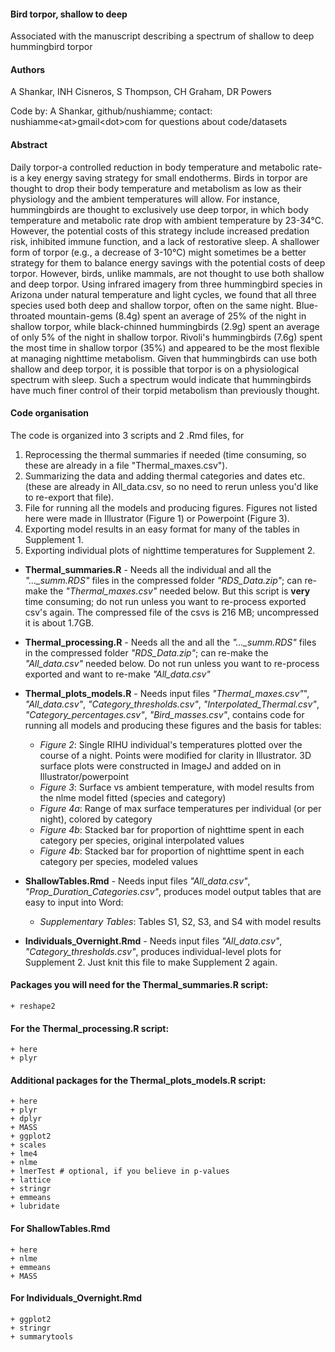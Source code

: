 ####  Bird torpor, shallow to deep
Associated with the manuscript describing a spectrum of shallow to deep hummingbird torpor

#### Authors
A Shankar, INH Cisneros, S Thompson, CH Graham, DR Powers

Code by: A Shankar, github/nushiamme; contact: nushiamme\<at\>gmail\<dot\>com for questions about code/datasets

#### Abstract
Daily torpor-a controlled reduction in body temperature and metabolic rate-is a key energy saving strategy for small endotherms. Birds in torpor are thought to drop their body temperature and metabolism as low as their physiology and the ambient temperatures will allow. For instance, hummingbirds are thought to exclusively use deep torpor, in which body temperature and metabolic rate drop with ambient temperature by 23-34&deg;C. However, the potential costs of this strategy include increased predation risk, inhibited immune function, and a lack of restorative sleep. A shallower form of torpor (e.g., a decrease of 3-10&deg;C) might sometimes be a better strategy for them to balance energy savings with the potential costs of deep torpor. However, birds, unlike mammals, are not thought to use both shallow and deep torpor. Using infrared imagery from three hummingbird species in Arizona under natural temperature and light cycles, we found that all three species used both deep and shallow torpor, often on the same night. Blue-throated mountain-gems (8.4g) spent an average of 25% of the night in shallow torpor, while black-chinned hummingbirds (2.9g) spent an average of only 5% of the night in shallow torpor. Rivoli's hummingbirds (7.6g) spent the most time in shallow torpor (35%) and appeared to be the most flexible at managing nighttime metabolism. Given that hummingbirds can use both shallow and deep torpor, it is possible that torpor is on a physiological spectrum with sleep. Such a spectrum would indicate that hummingbirds have much finer control of their torpid metabolism than previously thought. 

#### Code organisation

The code is organized into 3 scripts and 2 .Rmd files, for
1. Reprocessing the thermal summaries if needed (time consuming, so these are already in a file "Thermal_maxes.csv").
2. Summarizing the data and adding thermal categories and dates etc. (these are already in All_data.csv, so no need to rerun unless you'd like to re-export that file).
3. File for running all the models and producing figures. Figures not listed here were made in Illustrator (Figure 1) or Powerpoint (Figure 3).
4. Exporting model results in an easy format for many of the tables in Supplement 1.
5. Exporting individual plots of nighttime temperatures for Supplement 2.

-   **Thermal\_summaries.R** - Needs all the individual and all the *"..._summ.RDS"* files in the compressed folder *"RDS_Data.zip"*; can re-make the *"Thermal_maxes.csv"* needed below. But this script is **very** time consuming; do not run unless you want to re-process exported csv's again. The compressed file of the csvs is 216 MB; uncompressed it is about 1.7GB.

-   **Thermal\_processing.R** - Needs all the and all the *"..._summ.RDS"* files in the compressed folder *"RDS_Data.zip"*; can re-make the *"All_data.csv"* needed below. Do not run unless you want to re-process exported and want to re-make *"All_data.csv"*

-   **Thermal\_plots\_models.R** - Needs input files *"Thermal_maxes.csv"*", *"All_data.csv"*, *"Category_thresholds.csv"*, *"Interpolated_Thermal.csv"*, *"Category_percentages.csv"*, *"Bird_masses.csv"*,  contains code for running all models and producing these figures and the basis for tables:
    -   *Figure 2*: Single RIHU individual's temperatures plotted over the course of a night. Points were modified for clarity in Illustrator. 3D surface plots were constructed in ImageJ and added on in Illustrator/powerpoint
    -   *Figure 3*: Surface vs ambient temperature, with model results from the nlme model fitted (species and category)
    -   *Figure 4a*: Range of max surface temperatures per individual (or per night), colored by category
    -   *Figure 4b*: Stacked bar for proportion of nighttime spent in each category per species, original interpolated values
    -   *Figure 4b*: Stacked bar for proportion of nighttime spent in each category per species, modeled values
    
-   **ShallowTables.Rmd** - Needs input files *"All_data.csv"*, *"Prop_Duration_Categories.csv"*, produces model output tables that are easy to input into Word:
    -   *Supplementary Tables*: Tables S1, S2, S3, and S4 with model results

-   **Individuals\_Overnight.Rmd** - Needs input files *"All_data.csv"*, *"Category_thresholds.csv"*, produces individual-level plots for Supplement 2. Just knit this file to make Supplement 2 again.


#### Packages you will need for the Thermal\_summaries.R script:

    + reshape2
    
#### For the Thermal\_processing.R script:

    + here
    + plyr
    
#### Additional packages for the Thermal\_plots\_models.R script:

    + here
    + plyr
    + dplyr
    + MASS
    + ggplot2
    + scales
    + lme4
    + nlme
    + lmerTest # optional, if you believe in p-values
    + lattice
    + stringr
    + emmeans
    + lubridate
    
#### For ShallowTables.Rmd

    + here
    + nlme
    + emmeans
    + MASS

#### For Individuals\_Overnight.Rmd

    + ggplot2
    + stringr
    + summarytools
